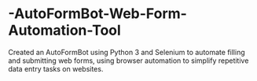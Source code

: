 # -AutoFormBot-Web-Form-Automation-Tool
Created an AutoFormBot using Python 3 and Selenium to automate  filling and submitting web forms, using browser automation to simplify repetitive  data entry tasks on websites.
